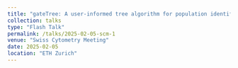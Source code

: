 ```yaml
---
title: "gateTree: A user-informed tree algorithm for population identification in flow cytometry"
collection: talks
type: "Flash Talk"
permalink: /talks/2025-02-05-scm-1
venue: "Swiss Cytometry Meeting"
date: 2025-02-05
location: "ETH Zurich"
---
```

